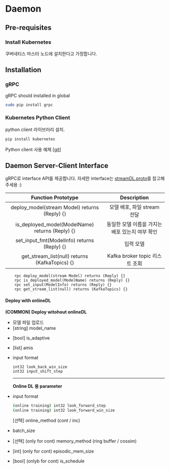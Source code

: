 # Daemon



## Pre-requisites

### Install Kubernetes

쿠버네티스 마스터 노드에 설치한다고 가정합니다.



## Installation

### gRPC

gRPC should installed in global 

```bash
sudo pip install grpc
```





### Kubernetes Python Client

python client 라이브러리 설치. 

```bash
pip install kubernetes
```

Python client 사용 예제 [[git](https://github.com/kubernetes-client/python/tree/master/examples)]



## Daemon Server-Client Interface

gRPC로 interface API를 제공합니다. 자세한 interface는 [streamDL.proto](https://github.com/EunjuYang/DLStreamServing/tree/master/streamDL_daemon/proto/streamDL.proto)를 참고해주세용 :)



|               Function Prototype                |                   Description                   |
| :---------------------------------------------: | :---------------------------------------------: |
|  deploy_model(stream Model) returns (Reply) {}  |           모델 배포, 파일 stream 전달           |
| is_deployed_model(ModelName) returns (Reply) {} | 동일한 모델 이름을 가지는 배포 있는지 여부 확인 |
|   set_input_fmt(ModelInfo) returns (Reply) {}   |                    입력 모델                    |
| get_stream_list(null) returns (KafkaTopics) {}  |         Kafka broker topic 리스트 조회          |

```
    rpc deploy_model(stream Model) returns (Reply) {}
    rpc is_deployed_model(ModelName) returns (Reply) {}
    rpc set_input(ModelInfo) returns (Reply) {}
    rpc get_stream_list(null) returns (KafkaTopics) {}
```



#### Deploy with onlineDL



**(COMMON) Deploy witohout onlineDL**

* 모델 파일 업로드
* [string] model_name

- [bool] is_adaptive

- [list] amis

- input format

  ```
  int32 look_back_win_size
  int32 input_shift_step 
  ```

  -------------------------------------

  **Online DL 용 parameter**

- input format

  ```bash
  (online training) int32 look_forward_step 
  (online training) int32 look_forward_win_size 
  ```

  [선택] online_method (cont / inc)

- batch_size

- [선택] (only for cont) memory_method (ring buffer / cossim)

- [int] (only for cont) episodic_mem_size

- [bool] (onlyb for cont) is_schedule

